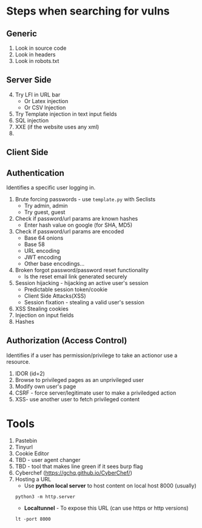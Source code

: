# Steps when searching for vulns

## Generic
1. Look in source code
2. Look in headers
3. Look in robots.txt

## Server Side  
4. Try LFI in URL bar   
    * Or Latex injection  
    * Or CSV Injection  
5. Try Template injection in text input fields  
6. SQL injection  
7. XXE (if the website uses any xml)      
8. 

## Client Side


## Authentication
Identifies a specific user logging in.

1. Brute forcing passwords - use `template.py` with Seclists
    * Try admin, admin
    * Try guest, guest 
2. Check if password/url params are known hashes
    * Enter hash value on google (for SHA, MD5)
3. Check if password/url params are encoded
    * Base 64 onions
    * Base 58
    * URL encoding
    * JWT encoding
    * Other base encodings...
2. Broken forgot password/password reset functionality 
    * Is the reset email link generated securely
3. Session hijacking - hijacking an active user's session 
    * Predictable session token/cookie
    * Client Side Attacks(XSS) 
    * Session fixation - stealing a valid user's session
4. XSS Stealing cookies
5. Injection on input fields
6. Hashes 

## Authorization (Access Control)
Identifies if a user has permission/privilege to take an actionor use a resource.

1. IDOR (id=2)
2. Browse to privileged pages as an unprivileged user
3. Modify own user's page
4. CSRF - force server/legitimate user to make a priviledged action
5. XSS- use another user to fetch privileged content

# Tools
1. Pastebin
2. Tinyurl
3. Cookie Editor
4. TBD - user agent changer
5. TBD - tool that makes line green if it sees burp flag
6. Cyberchef (https://gchq.github.io/CyberChef/)
7. Hosting a URL 
    * Use **python local server** to host content on local host 8000 (usually)
    ```
    python3 -m http.server
    ```
    * **Localtunnel** - To expose this URL (can use https or http versions)
    ```
    lt -port 8000
    ```
